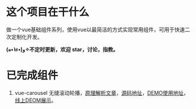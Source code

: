 # 这个项目在干什么
做一个vue基础组件系列，使用vue以最简洁的方式实现常用组件，可用于快速二次定制化开发。

**(๑•̀ㅂ•́)و✧不定时更新，欢迎 star，讨论，指教。**

# 已完成组件
  1. vue-carousel 无缝滚动轮播，[原理解析文章](https://segmentfault.com/a/1190000011584322?_ea=2690954)，[源码地址](https://github.com/lfyfly/vue-basic-components/blob/master/src/components/carousel/vue-carousel.vue)，[DEMO使用地址](https://github.com/lfyfly/vue-basic-components/blob/master/src/components/demos/carousel/vue-carousel-demo.vue)，[线上DEOM展示](http://lfyfly.gitee.io/vue-basic-components/live-demos/#/vue-carousel)。
